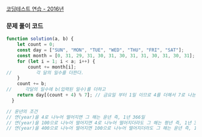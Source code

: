 [코딩테스트 연습 - 2016년](https://school.programmers.co.kr/learn/courses/30/lessons/12901)

### 문제 풀이 코드

```jsx
function solution(a, b) {
    let count = 0;
    const day = ["SUN", "MON", "TUE", "WED", "THU", "FRI", "SAT"];
    const month = [0, 31, 29, 31, 30, 31, 30, 31, 31, 30, 31, 30, 31];
    for (let i = 1; i < a; i++) {
        count += month[i];
//         각 달의 일수를 더한다.
    }
    count += b;
//     각달의 일수에 b(입력된 일수)를 더하고
    return day[(count + 4) % 7]; // 금요일 부터 1일 이므로 4를 더해서 7로 나눈 나머지 값으로 요일을 알아낸다
  }

// 윤년의 조건
// 연(year)을 4로 나누어 떨어지면 그 해는 윤년 즉, 1년 366일
// 연(year)을 100으로 나누어 떨어지면 4로 나누어 떨어지더라도 그 해는 평년 즉, 1년 365일
// 연(year)을 400으로 나누어 떨어지면 100으로 나누어 떨어지더라도 그 해는 윤년 즉, 1년 366일
```